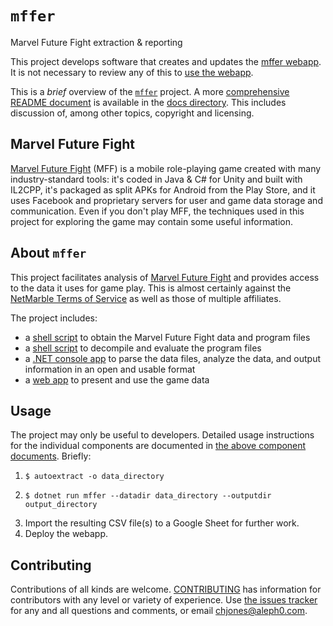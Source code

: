 # `mffer`

Marvel Future Fight extraction & reporting

This project develops software that creates and updates the [mffer webapp](https://mffer.org). It is not necessary to review any of this to [use the webapp](https://mffer.org).

This is a _brief_ overview of the [`mffer`](https://github.com/therealchjones/mffer) project. A more [comprehensive README document](docs/README.md) is available in the [docs directory](docs/). This includes discussion of, among other topics, copyright and licensing.

## Marvel Future Fight

[Marvel Future Fight](http://www.marvelfuturefight.com/) (MFF) is a mobile role-playing game created with many industry-standard tools: it's coded in Java & C# for Unity and built with IL2CPP, it's packaged as split APKs for Android from the Play Store, and it uses Facebook and proprietary servers for user and game data storage and communication. Even if you don't play MFF, the techniques used in this project for exploring the game may contain some useful information.

## About `mffer`

This project facilitates analysis of [Marvel Future Fight](#marvel-future-fight) and provides access to the data it uses for game play. This is almost certainly against the [NetMarble Terms of Service](https://help.netmarble.com/terms/terms_of_service_en?locale=&lcLocale=en) as well as those of multiple affiliates.

The project includes:

-   a [shell script](docs/autoextract.md) to obtain the Marvel Future Fight data
    and program files
-   a [shell script](docs/autoanalyze.md) to decompile and evaluate the program
    files
-   a [.NET console app](docs/mffer.md) to parse the data files, analyze the
    data, and output information in an open and usable format
-   a [web app](docs/webapp.md) to present and use the game data

## Usage

The project may only be useful to developers. Detailed usage instructions for the individual components are documented in [the above component documents](#about-mffer). Briefly:

1.  ```shell
    $ autoextract -o data_directory
    ```
2.  ```shell
    $ dotnet run mffer --datadir data_directory --outputdir output_directory
    ```
3.  Import the resulting CSV file(s) to a Google Sheet for further work.
4.  Deploy the webapp.

## Contributing

Contributions of all kinds are welcome. [CONTRIBUTING](docs/CONTRIBUTING.md) has
information for contributors with any level or variety of experience. Use
[the issues tracker](https://github.com/therealchjones/mffer/issues) for any and all
questions and comments, or email <chjones@aleph0.com>.
